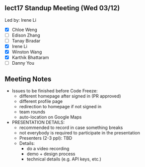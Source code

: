 ## lect17 Standup Meeting (Wed 03/12)
Led by: Irene Li

- [x] Chloe Weng
- [ ] Edison Zhang
- [ ] Tanay Biradar
- [x] Irene Li 
- [x] Winston Wang
- [x] Karthik Bhattaram
- [ ] Danny You

## Meeting Notes
- Issues to be finished before Code Freeze:
  - different homepage after signed in (PR approved)
  - different profile page
  - redirection to homepage if not signed in
  - team rounds
  - auto-location on Google Maps
- PRESENTATION DETAILS:
  - recommended to record in case something breaks
  - not everybody is required to participate in the presentation
  - Presenters (2-3 ppl): TBD
  - Details:
    - do a video recording
    - demo + design process
    - technical details (e.g. API keys, etc.)
